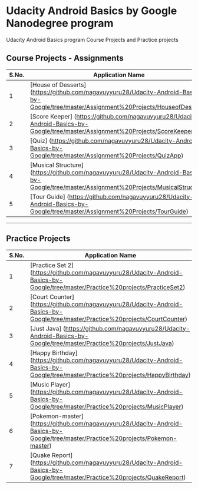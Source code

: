 # Udacity Android Basics by Google Nanodegree program

 Udacity Android Basics program Course Projects and Practice projects
 
 ## Course Projects - Assignments
 
 S.No. | Application Name
---------|-------------
1 | [House of Desserts] (https://github.com/nagavuyyuru28/Udacity-Android-Basics-by-Google/tree/master/Assignment%20Projects/HouseofDesserts)
2 | [Score Keeper] (https://github.com/nagavuyyuru28/Udacity-Android-Basics-by-Google/tree/master/Assignment%20Projects/ScoreKeeper)
3 | [Quiz] (https://github.com/nagavuyyuru28/Udacity-Android-Basics-by-Google/tree/master/Assignment%20Projects/QuizApp)
4 | [Musical Structure] (https://github.com/nagavuyyuru28/Udacity-Android-Basics-by-Google/tree/master/Assignment%20Projects/MusicalStructure)
5 | [Tour Guide] (https://github.com/nagavuyyuru28/Udacity-Android-Basics-by-Google/tree/master/Assignment%20Projects/TourGuide)

---------
## Practice Projects

S.No. | Application Name
---------------|-----------------
1 | [Practice Set 2] (https://github.com/nagavuyyuru28/Udacity-Android-Basics-by-Google/tree/master/Practice%20projects/PracticeSet2)
2 | [Court Counter] (https://github.com/nagavuyyuru28/Udacity-Android-Basics-by-Google/tree/master/Practice%20projects/CourtCounter)
3 | [Just Java] (https://github.com/nagavuyyuru28/Udacity-Android-Basics-by-Google/tree/master/Practice%20projects/JustJava)
4 | [Happy Birthday] (https://github.com/nagavuyyuru28/Udacity-Android-Basics-by-Google/tree/master/Practice%20projects/HappyBirthday)
5 | [Music Player] (https://github.com/nagavuyyuru28/Udacity-Android-Basics-by-Google/tree/master/Practice%20projects/MusicPlayer)
6 | [Pokemon-master] (https://github.com/nagavuyyuru28/Udacity-Android-Basics-by-Google/tree/master/Practice%20projects/Pokemon-master)
7 | [Quake Report] (https://github.com/nagavuyyuru28/Udacity-Android-Basics-by-Google/tree/master/Practice%20projects/QuakeReport)
